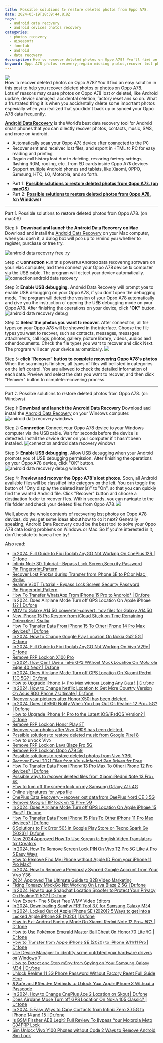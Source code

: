 ```yaml
---
title: Possible solutions to restore deleted photos from Oppo A78.
date: 2024-05-19T18:09:44.818Z
tags: 
  - android data recovery
  - android devices photos recovery
categories: 
  - photos recovery
  - aiseesoft
  - fonelab
  - android
  - data recovery
description: How to recover deleted photos on Oppo A78? You'll find an easy solution in this post to help you recover deleted photos or photos on Oppo A78.
keyword: Oppo A78 photos recovery,regain missing photos,recover lost photos from Oppo A78,android photos retrieval,unerase photos,restore deleted photos on Oppo A78,how to get photos back from Oppo A78,Oppo A78 issues with photos deleted,how to retrieve photos from Oppo A78,how to recover photos on Oppo A78,how to recover photos in Oppo A78,Oppo A78 deleted photos
---
```


<img src="https://img0mobiles.techidaily.com/images/best-assets/devices/oppo/oppo-a78/4.jpg" class="atpl-imgstyle"  />

<div class="atpl-content atpl-for-fonelab-android recover-photos">

<div class="atpl-post-description-part-1">
How to recover deleted photos on Oppo A78? You'll find an easy solution in this post to help you recover deleted photos or photos on Oppo A78.
</div>



<div class="atpl-post-description-part-2">
<div class="tpl-content-sub-paragraph-question">
  Lots of reasons may cause photos on Oppo A78 lost or deleted, like Android update, device damaged, accidental deletion, factory reset and so on. What a frustrated thing it is when you accidentally delete some important photos especially when you realized that you didn't back up or synced your Oppo A78 data frequently.
</div>

</div>

<div class="atpl-post-description-part-3">
<div class="tpl-content-sub-paragraph-content">
  <p>
    <a href="https://tools.techidaily.com/aiseesoft-android-data-recovery/" ><strong>Android Data Recovery</strong></a> is the World’s best data recovery tool for Android smart phones that you can directly recover photos, contacts, music, SMS, and more on Android.
  </p>
</div>
<div class="tpl-content-sub-paragraph-content">
  <ul class="tpl-content-sub-paragraph-ul-style">
    <li>Automatically scan your Oppo A78 device after connected to the PC</li>
    <li>Recover sent and received lost files, and export in HTML to PC for easy reading and printing</li>
    <li>Regain call history lost due to deleting, restoring factory settings, flashing ROM, rooting, etc., from SD cards inside Oppo A78 devices</li>
    <li>Support multiple Android phones and tablets, like Xiaomi, OPPO, Samsung, HTC, LG, Motorola, and so forth.</li>
  </ul>
</div>
</div>

<ul>
  <li>Part 1: <strong><a href="#p1"> Possible solutions to restore deleted photos from Oppo A78.  (on macOS)</a></strong></li>
  <li>Part 2: <strong><a href="#p2"> Possible solutions to restore deleted photos from Oppo A78.  (on Windows)</a></strong></li>
</ul>




<!-- Part 1 -->
<a id="p1" name="p1" ></a><hr>

<div>
  <span class="atpl-step-part-style">Part 1. Possible solutions to restore deleted photos from Oppo A78. (on macOS)</span>
</div>  

<span class="atpl-stepstyle-a"><span>Step 1: </span></span> <strong>Download and launch the Android Data Recovery on Mac</strong>
Download and install the <a href="https://tools.techidaily.com/aiseesoft-android-data-recovery/" >Android Data Recovery</a> on your Mac computer, when you open it, a dialog box will pop up to remind you whether to register, purchase or free try.

<img src="https://tools.techidaily.com/images/apps/aiseesoft/android-data-recovery/mac-free-try.png" class="atpl-imgstyle" alt="android data recovery free try" />

<span class="atpl-stepstyle-a"><span>Step 2: </span></span> <strong>Connection</strong>
Run this powerful Android data recovering software on your Mac computer, and then connect your Oppo A78 device to computer via the USB cable. The program will detect your device automatically.
<img src="https://tools.techidaily.com/images/apps/aiseesoft/android-data-recovery/mac-connection-interface.jpg" class="atpl-imgstyle" alt="connection android data recovery" />

<span class="atpl-stepstyle-a"><span>Step 3: </span></span> <strong>Enable USB debugging.</strong>
Android Data Recovery will prompt you to enable USB debugging on your Oppo A78, if you don't open the debugging mode. The program will detect the version of your Oppo A78 automatically and give you the instruction of opening the USB debugging mode on your Oppo A78. After finishing the operations on your device, click <strong>"OK"</strong> button.
<img src="https://tools.techidaily.com/images/apps/aiseesoft/android-data-recovery/mac-android-usb-debug.jpg"  class="atpl-imgstyle" alt="android data recovery debug" />

<span class="atpl-stepstyle-a"><span>Step 4: </span></span> <strong>Select the photos you want to recover.</strong>
After connection, all file types on your Oppo A78 will be showed in the interface. Choose the file types you want to recover, such as contacts, messages, messages attachments, call logs, photos, gallery, picture library, videos, audios and other documents. Check the file types you want to recover and click Next. The program will scan your device automatically.
<img src="https://tools.techidaily.com/images/apps/aiseesoft/android-data-recovery/mac-choose-type-photos.jpg" class="atpl-imgstyle"  />

<span class="atpl-stepstyle-a"><span>Step 5: </span></span> <strong>click "Recover" button to  complete recovering Oppo A78's photos</strong>
When the scanning is finished, all types of files will be listed in categories on the left control. You are allowed to check the detailed information of each data. Preview and select the data you want to recover, and then click "Recover" button to complete recovering process.


<a id="p2" name="p2"></a><hr>

<!-- Part 2 -->
<div>
  <span class="atpl-step-part-style">Part 2. Possible solutions to restore deleted photos from Oppo A78. (on Windows)</span>
</div>

<span class="atpl-stepstyle-a"><span>Step 1: </span></span> <strong>Download and launch the Android Data Recovery</strong>
Download and install the <a href="https://tools.techidaily.com/aiseesoft-android-data-recovery/" >Android Data Recovery</a> on your Windows computer.
<img src="https://tools.techidaily.com/images/apps/aiseesoft/android-data-recovery/win-start-interface.png"  class="atpl-imgstyle" alt="android data recovery windows" />

<span class="atpl-stepstyle-a"><span>Step 2: </span></span> <strong>Connection</strong>
Connect your Oppo A78 device to your Windows computer via the USB cable. Wait for seconds before the device is detected. Install the device driver on your computer if it hasn't been installed.
<img src="https://tools.techidaily.com/images/apps/aiseesoft/android-data-recovery/win-connection-interface.png" class="atpl-imgstyle" alt="connection android data recovery windows" />

<span class="atpl-stepstyle-a"><span>Step 3: </span></span> <strong>Enable USB debugging.</strong>
Allow USB debugging when your Android prompts you of USB debugging permission. After finishing the operations on your Oppo A78 device, click "OK" button.
<img src="https://tools.techidaily.com/images/apps/aiseesoft/android-data-recovery/win-android-usb-debug.png" class="atpl-imgstyle" alt="android data recovery debug windows" />

<span class="atpl-stepstyle-a"><span>Step 4: </span></span> <strong>Preview and recover the Oppo A78's lost photos.</strong>
Soon, all Android available files will be classified into category on the left. You can toggle the button of "Only display the deleted item(s)" to "On", so that you can quickly find the wanted Android file. Click "Recover" button and choose a destination folder to recover files. Within seconds, you can navigate to the file folder and check your deleted files from Oppo A78.
<img src="https://tools.techidaily.com/images/apps/aiseesoft/android-data-recovery/win-recover-photos.png" class="atpl-imgstyle"  />

<div class="atpl-post-description-part-4">
<div class="tpl-content-sub-paragraph-normal">
    <p>
        Well, above the whole contents of recovering lost photos on Oppo A78 devices, do you get some ideas about how to do it next? Generally speaking, Android Data Recovery could be the best tool to solve your Oppo A78 data losing problems on Windows or Mac. So If you're interested in it, don't hesitate to have a free try!
    </p>
</div>
</div>

<ins class="adsbygoogle"
     style="display:block"
     data-ad-client="ca-pub-7571918770474297"
     data-ad-slot="8358498916"
     data-ad-format="auto"
     data-full-width-responsive="true"></ins>



</div>
<ins class="adsbygoogle"
    style="display:block"
    data-ad-format="autorelaxed"
    data-ad-client="ca-pub-7571918770474297"
    data-ad-slot="1223367746"></ins>

<span class="atpl-alsoreadstyle">Also read:</span>
<div><ul>
<li><a href="https://review-topics.techidaily.com/in-2024-full-guide-to-fix-itoolab-anygo-not-working-on-oneplus-12r-drfone-by-drfone-virtual-android/"><u>In 2024, Full Guide to Fix iToolab AnyGO Not Working On OnePlus 12R | Dr.fone</u></a></li>
<li><a href="https://review-topics.techidaily.com/infinix-note-30-tutorial-bypass-lock-screen-security-password-pin-fingerprint-pattern-by-drfone-android-unlock-android-unlock/"><u>Infinix Note 30 Tutorial - Bypass Lock Screen,Security Password Pin,Fingerprint,Pattern</u></a></li>
<li><a href="https://review-topics.techidaily.com/recover-lost-photos-during-transfer-from-iphone-se-to-pc-or-mac-stellar-by-stellar-data-recovery-ios-iphone-data-recovery/"><u>Recover Lost Photos during Transfer from iPhone SE to PC or Mac | Stellar</u></a></li>
<li><a href="https://review-topics.techidaily.com/realme-v30t-tutorial-bypass-lock-screen-security-password-pin-fingerprint-pattern-by-drfone-android-unlock-android-unlock/"><u>Realme V30T Tutorial - Bypass Lock Screen,Security Password Pin,Fingerprint,Pattern</u></a></li>
<li><a href="https://review-topics.techidaily.com/how-to-transfer-whatsapp-from-iphone-15-pro-to-android-drfone-by-drfone-transfer-whatsapp-from-ios-transfer-whatsapp-from-ios/"><u>How To Transfer WhatsApp From iPhone 15 Pro to Android? | Dr.fone</u></a></li>
<li><a href="https://review-topics.techidaily.com/in-2024-does-airplane-mode-turn-off-gps-location-on-apple-iphone-12-drfone-by-drfone-virtual-ios/"><u>In 2024, Does Airplane Mode Turn off GPS Location On Apple iPhone 12? | Dr.fone</u></a></li>
<li><a href="https://review-topics.techidaily.com/mov-to-galaxy-a14-5g-converter-convert-mov-files-for-galaxy-a14-5g-by-aiseesoft-video-converter-play-mov-on-android/"><u>MOV to Galaxy A14 5G converter-convert .mov files for Galaxy A14 5G</u></a></li>
<li><a href="https://review-topics.techidaily.com/new-iphone-15-pro-restore-from-icloud-stuck-on-time-remaining-estimating-stellar-by-stellar-data-recovery-ios-iphone-data-recovery/"><u>New iPhone 15 Pro Restore from iCloud Stuck on Time Remaining Estimating | Stellar</u></a></li>
<li><a href="https://review-topics.techidaily.com/how-to-transfer-data-from-iphone-15-to-other-iphone-14-pro-max-devices-drfone-by-drfone-transfer-data-from-ios-transfer-data-from-ios/"><u>How To Transfer Data From iPhone 15 To Other iPhone 14 Pro Max devices? | Dr.fone</u></a></li>
<li><a href="https://review-topics.techidaily.com/in-2024-how-to-change-google-play-location-on-nokia-g42-5g-drfone-by-drfone-virtual-android/"><u>In 2024, How to Change Google Play Location On Nokia G42 5G | Dr.fone</u></a></li>
<li><a href="https://review-topics.techidaily.com/in-2024-full-guide-to-fix-itoolab-anygo-not-working-on-vivo-v29e-drfone-by-drfone-virtual-android/"><u>In 2024, Full Guide to Fix iToolab AnyGO Not Working On Vivo V29e | Dr.fone</u></a></li>
<li><a href="https://review-topics.techidaily.com/remove-frp-lock-on-x100-pro-by-drfone-android-unlock-remove-google-frp/"><u>Remove FRP Lock on X100 Pro</u></a></li>
<li><a href="https://review-topics.techidaily.com/in-2024-how-can-i-use-a-fake-gps-without-mock-location-on-motorola-edge-40-neo-drfone-by-drfone-virtual-android/"><u>In 2024, How Can I Use a Fake GPS Without Mock Location On Motorola Edge 40 Neo? | Dr.fone</u></a></li>
<li><a href="https://review-topics.techidaily.com/in-2024-does-airplane-mode-turn-off-gps-location-on-xiaomi-redmi-13c-5g-drfone-by-drfone-virtual-android/"><u>In 2024, Does Airplane Mode Turn off GPS Location On Xiaomi Redmi 13C 5G? | Dr.fone</u></a></li>
<li><a href="https://review-topics.techidaily.com/how-to-upgrade-iphone-14-pro-max-without-losing-any-data-drfone-by-drfone-ios-system-repair-ios-system-repair/"><u>How to Upgrade iPhone 14 Pro Max without Losing Any Data? | Dr.fone</u></a></li>
<li><a href="https://review-topics.techidaily.com/in-2024-how-to-change-netflix-location-to-get-more-country-version-on-asus-rog-phone-7-ultimate-drfone-by-drfone-virtual-android/"><u>In 2024, How to Change Netflix Location to Get More Country Version On Asus ROG Phone 7 Ultimate | Dr.fone</u></a></li>
<li><a href="https://review-topics.techidaily.com/recover-your-pictures-after-honor-x50i-has-been-deleted-by-fonelab-android-recover-pictures/"><u>Recover your pictures after Honor X50i has been deleted.</u></a></li>
<li><a href="https://review-topics.techidaily.com/in-2024-does-life360-notify-when-you-log-out-on-realme-12-proplus-5g-drfone-by-drfone-virtual-android/"><u>In 2024, Does Life360 Notify When You Log Out On Realme 12 Pro+ 5G? | Dr.fone</u></a></li>
<li><a href="https://review-topics.techidaily.com/how-to-upgrade-iphone-14-pro-to-the-latest-iosipados-version-drfone-by-drfone-ios-system-repair-ios-system-repair/"><u>How to Upgrade iPhone 14 Pro to the Latest iOS/iPadOS Version? | Dr.fone</u></a></li>
<li><a href="https://review-topics.techidaily.com/remove-frp-lock-on-honor-play-8t-by-drfone-android-unlock-remove-google-frp/"><u>Remove FRP Lock on Honor Play 8T</u></a></li>
<li><a href="https://review-topics.techidaily.com/recover-your-photos-after-vivo-x90s-has-been-deleted-by-fonelab-android-recover-photos/"><u>Recover your photos after Vivo X90S has been deleted.</u></a></li>
<li><a href="https://review-topics.techidaily.com/possible-solutions-to-restore-deleted-music-from-google-pixel-8-by-fonelab-android-recover-music/"><u>Possible solutions to restore deleted music from Google Pixel 8</u></a></li>
<li><a href="https://review-topics.techidaily.com/how-to-unlock-vivo-by-drfone-android-unlock-android-unlock/"><u>How to unlock Vivo</u></a></li>
<li><a href="https://review-topics.techidaily.com/remove-frp-lock-on-lava-blaze-pro-5g-by-drfone-android-unlock-remove-google-frp/"><u>Remove FRP Lock on Lava Blaze Pro 5G</u></a></li>
<li><a href="https://review-topics.techidaily.com/remove-frp-lock-on-oppo-a79-5g-by-drfone-android-unlock-remove-google-frp/"><u>Remove FRP Lock on Oppo A79 5G</u></a></li>
<li><a href="https://review-topics.techidaily.com/possible-solutions-to-restore-deleted-photos-from-vivo-y36i-by-fonelab-android-recover-photos/"><u>Possible solutions to restore deleted photos from Vivo Y36i.</u></a></li>
<li><a href="https://review-topics.techidaily.com/recover-excel-2021-files-from-virus-infected-pen-drives-for-free-by-stellar-guide/"><u>Recover Excel 2021 Files from Virus-Infected Pen Drives for Free</u></a></li>
<li><a href="https://review-topics.techidaily.com/how-to-transfer-data-from-iphone-13-pro-max-to-other-iphone-12-pro-devices-drfone-by-drfone-transfer-data-from-ios-transfer-data-from-ios/"><u>How To Transfer Data From iPhone 13 Pro Max To Other iPhone 12 Pro devices? | Dr.fone</u></a></li>
<li><a href="https://review-topics.techidaily.com/possible-ways-to-recover-deleted-files-from-xiaomi-redmi-note-13-proplus-5g-by-fonelab-android-recover-data/"><u>Possible ways to recover deleted files from Xiaomi Redmi Note 13 Pro+ 5G</u></a></li>
<li><a href="https://review-topics.techidaily.com/how-to-turn-off-the-screen-lock-on-my-samsung-galaxy-a15-4g-by-drfone-android-unlock-android-unlock/"><u>How to turn off the screen lock on my Samsung Galaxy A15 4G</u></a></li>
<li><a href="https://review-topics.techidaily.com/online-signatures-for-wps-file-by-ldigisigner-sign-a-word-sign-a-word/"><u>Online signatures for .wps file</u></a></li>
<li><a href="https://review-topics.techidaily.com/oneplus-data-recovery-recover-lost-data-from-oneplus-nord-ce-3-5g-by-fonelab-android-recover-data/"><u>OnePlus Data Recovery – recover lost data from OnePlus Nord CE 3 5G</u></a></li>
<li><a href="https://review-topics.techidaily.com/remove-google-frp-lock-on-12-proplus-5g-by-drfone-android-unlock-remove-google-frp/"><u>Remove Google FRP lock on 12 Pro+ 5G</u></a></li>
<li><a href="https://review-topics.techidaily.com/in-2024-does-airplane-mode-turn-off-gps-location-on-apple-iphone-15-plus-drfone-by-drfone-virtual-ios/"><u>In 2024, Does Airplane Mode Turn off GPS Location On Apple iPhone 15 Plus? | Dr.fone</u></a></li>
<li><a href="https://review-topics.techidaily.com/how-to-transfer-data-from-iphone-15-plus-to-other-iphone-11-pro-max-devices-drfone-by-drfone-transfer-data-from-ios-transfer-data-from-ios/"><u>How To Transfer Data From iPhone 15 Plus To Other iPhone 11 Pro Max devices? | Dr.fone</u></a></li>
<li><a href="https://howto.techidaily.com/6-solutions-to-fix-error-505-in-google-play-store-on-tecno-spark-go-2023-drfone-by-drfone-fix-android-problems-fix-android-problems/"><u>6 Solutions to Fix Error 505 in Google Play Store on Tecno Spark Go (2023) | Dr.fone</u></a></li>
<li><a href="https://ai-video-translation.techidaily.com/new-2024-approved-how-to-use-korean-to-english-video-translators-for-creators/"><u>New 2024 Approved How To Use Korean to English Video Translators for Creators</u></a></li>
<li><a href="https://android-unlock.techidaily.com/in-2024-how-to-remove-screen-lock-pin-on-vivo-t2-pro-5g-like-a-pro-5-easy-ways-by-drfone-android/"><u>In 2024, How To Remove Screen Lock PIN On Vivo T2 Pro 5G Like A Pro 5 Easy Ways</u></a></li>
<li><a href="https://activate-lock.techidaily.com/how-to-remove-find-my-iphone-without-apple-id-from-your-iphone-11-pro-max-by-drfone-ios/"><u>How to Remove Find My iPhone without Apple ID From your iPhone 11 Pro Max?</u></a></li>
<li><a href="https://android-unlock.techidaily.com/in-2024-how-to-remove-a-previously-synced-google-account-from-your-vivo-y36-by-drfone-android/"><u>In 2024, How to Remove a Previously Synced Google Account from Your Vivo Y36</u></a></li>
<li><a href="https://ai-voice-clone.techidaily.com/2024-approved-the-ultimate-guide-to-b2b-video-marketing/"><u>2024 Approved The Ultimate Guide to B2B Video Marketing</u></a></li>
<li><a href="https://fake-location.techidaily.com/fixing-foneazy-mockgo-not-working-on-lava-blaze-2-5g-drfone-by-drfone-virtual-android/"><u>Fixing Foneazy MockGo Not Working On Lava Blaze 2 5G | Dr.fone</u></a></li>
<li><a href="https://phone-solutions.techidaily.com/in-2024-how-to-use-snapchat-location-spoofer-to-protect-your-privacy-on-realme-11-5g-drfone-by-drfone-virtual-android/"><u>In 2024, How to use Snapchat Location Spoofer to Protect Your Privacy On Realme 11 5G? | Dr.fone</u></a></li>
<li><a href="https://ai-vdieo-software.techidaily.com/new-expert-the-5-best-free-wmv-video-editors/"><u>New Expert- The 5 Best Free WMV Video Editors</u></a></li>
<li><a href="https://android-unlock.techidaily.com/in-2024-downloading-samfw-frp-tool-30-for-samsung-galaxy-m34-by-drfone-android/"><u>In 2024, Downloading SamFw FRP Tool 3.0 for Samsung Galaxy M34</u></a></li>
<li><a href="https://iphone-unlock.techidaily.com/in-2024-locked-out-of-apple-iphone-se-2020-5-ways-to-get-into-a-locked-apple-iphone-se-2020-drfone-by-drfone-ios/"><u>In 2024, Locked Out of Apple iPhone SE (2020)? 5 Ways to get into a Locked Apple iPhone SE (2020) | Dr.fone</u></a></li>
<li><a href="https://change-location.techidaily.com/how-to-exit-android-factory-mode-on-xiaomi-redmi-note-12-proplus-5g-drfone-by-drfone-fix-android-problems-fix-android-problems/"><u>How to Exit Android Factory Mode On Xiaomi Redmi Note 12 Pro+ 5G? | Dr.fone</u></a></li>
<li><a href="https://pokemon-go-android.techidaily.com/how-to-use-pokemon-emerald-master-ball-cheat-on-honor-70-lite-5g-drfone-by-drfone-virtual-android/"><u>How to Use Pokémon Emerald Master Ball Cheat On Honor 70 Lite 5G | Dr.fone</u></a></li>
<li><a href="https://iphone-transfer.techidaily.com/how-to-transfer-from-apple-iphone-se-2020-to-iphone-81111-pro-drfone-by-drfone-transfer-from-ios/"><u>How to Transfer from Apple iPhone SE (2020) to iPhone 8/11/11 Pro | Dr.fone</u></a></li>
<li><a href="https://techidaily.com/use-device-manager-to-identify-some-outdated-your-hardware-drivers-on-windows-7-by-drivereasy-guide/"><u>Use Device Manager to identify some outdated your hardware drivers on Windows 7</u></a></li>
<li><a href="https://location-social.techidaily.com/how-to-detect-and-stop-mspy-from-spying-on-your-samsung-galaxy-m34-drfone-by-drfone-virtual-android/"><u>How to Detect and Stop mSpy from Spying on Your Samsung Galaxy M34 | Dr.fone</u></a></li>
<li><a href="https://easy-unlock-android.techidaily.com/unlock-realme-11-5g-phone-password-without-factory-reset-full-guide-here-by-drfone-android/"><u>Unlock Realme 11 5G Phone Password Without Factory Reset Full Guide Here</u></a></li>
<li><a href="https://ios-unlock.techidaily.com/8-safe-and-effective-methods-to-unlock-your-apple-iphone-x-without-a-passcode-by-drfone-ios/"><u>8 Safe and Effective Methods to Unlock Your Apple iPhone X Without a Passcode</u></a></li>
<li><a href="https://location-social.techidaily.com/in-2024-how-to-change-oneplus-ace-2-location-on-skout-drfone-by-drfone-virtual-android/"><u>In 2024, How to Change OnePlus Ace 2 Location on Skout | Dr.fone</u></a></li>
<li><a href="https://fake-location.techidaily.com/does-airplane-mode-turn-off-gps-location-on-nokia-105-classic-drfone-by-drfone-virtual-android/"><u>Does Airplane Mode Turn off GPS Location On Nokia 105 Classic? | Dr.fone</u></a></li>
<li><a href="https://android-transfer.techidaily.com/in-2024-5-easy-ways-to-copy-contacts-from-infinix-zero-30-5g-to-iphone-14-and-15-drfone-by-drfone-transfer-from-android-transfer-from-android/"><u>In 2024, 5 Easy Ways to Copy Contacts from Infinix Zero 30 5G to iPhone 14 and 15 | Dr.fone</u></a></li>
<li><a href="https://android-frp.techidaily.com/is-gsm-flasher-adb-legit-full-review-to-bypass-your-motorola-moto-g04frp-lock-by-drfone-android/"><u>Is GSM Flasher ADB Legit? Full Review To Bypass Your Motorola Moto G04FRP Lock</u></a></li>
<li><a href="https://sim-unlock.techidaily.com/sim-unlock-vivo-y100-phones-without-code-2-ways-to-remove-android-sim-lock-by-drfone-android/"><u>Sim Unlock Vivo Y100 Phones without Code 2 Ways to Remove Android Sim Lock</u></a></li>
</ul></div>


